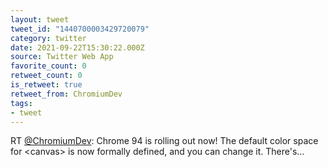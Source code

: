 ```yaml
---
layout: tweet
tweet_id: "1440700003429720079"
category: twitter
date: 2021-09-22T15:30:22.000Z
source: Twitter Web App
favorite_count: 0
retweet_count: 0
is_retweet: true
retweet_from: ChromiumDev
tags:
- tweet
---
```


RT [@ChromiumDev](https://twitter.com/@ChromiumDev): Chrome 94 is rolling out now! The default color space for &lt;canvas&gt; is now formally defined, and you can change it. There's…
